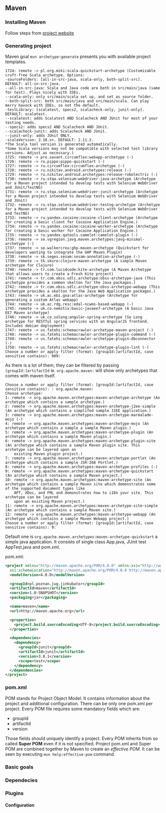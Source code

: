 ## Maven

### Installing Maven

Follow steps from [project website](https://maven.apache.org/install.html)

### Generating project

Maven goal `mvn archetype:generate` presents you with available project templates. 
```
1724: remote -> pl.org.miki:scala-quickstart-archetype (Customizable cruft-free Scala archetype. Options:
-sourceFolders: [all-in-src-java, scala-only, both-split-src]. DEFAULT: all-in-src-java.
--all-in-src-java: Scala and Java code are both in src/main/java (same for test). Plays nicely with IDEs.
--scala-only: only src/main/scala set up, and set as source folder.
--both-split-src: both src/main/java and src/main/scala. Can play merry havock with IDEs, so not the default.
-testLibrary: [scalatest, specs2, scalacheck-only, junit-only]. DEFAULT: scalatest.
--scalatest: adds Scalatest AND Scalacheck AND JUnit for most of your testing needs.
--specs2: adds specs2 AND Scalacheck AND JUnit.
--scalacheck-junit: adds Scalacheck AND JUnit.
--junit-only: adds JUnit ONLY.
-scalaVersion: 2.10.x+. DEFAULT: 2.11.2.
*The Scala tool version is generated automatically.
*Some Scala versions may not be compatible with selected test library versions. Adjust as necessary.)
1725: remote -> pro.savant.circumflex:webapp-archetype (-)
1726: remote -> ro.pippo:pippo-quickstart (-)
1727: remote -> ru.circumflex:circumflex-archetype (-)
1728: remote -> ru.nikitav.android.archetypes:release (-)
1729: remote -> ru.nikitav.android.archetypes:release-robolectric (-)
1730: remote -> ru.stqa.selenium:webdriver-java-archetype (Archetype for a Maven project intended to develop tests with Selenium WebDriver and JUnit/TestNG)
1731: remote -> ru.stqa.selenium:webdriver-junit-archetype (Archetype for a Maven project intended to develop tests with Selenium WebDriver and JUnit)
1732: remote -> ru.stqa.selenium:webdriver-testng-archetype (Archetype for a Maven project intended to develop tests with Selenium WebDriver and TestNG)
1733: remote -> ru.yandex.cocaine:cocaine-client-archetype (Archetype for creating a basic client for Cocaine Application Engine.)
1734: remote -> ru.yandex.cocaine:cocaine-worker-archetype (Archetype for creating a basic worker for Cocaine Application Engine.)
1735: remote -> ru.yandex.qatools.camelot:camelot-plugin (-)
1736: remote -> se.vgregion.javg.maven.archetypes:javg-minimal-archetype (-)
1737: remote -> se.walkercrou:ghp-maven-archetype (Quickstart for developers wanting to integrate the GHP Maven Plugin)
1738: remote -> sk.seges.sesam:sesam-annotation-archetype (-)
1739: remote -> tk.skuro:clojure-maven-archetype (A simple Maven archetype for Clojure)
1740: remote -> tr.com.lucidcode:kite-archetype (A Maven Archetype that allows users to create a Fresh Kite project)
1741: remote -> tr.com.obss.sdlc.archetype:obss-archetype-java (This archetype provides a common skelton for the Java packages.)
1742: remote -> tr.com.obss.sdlc.archetype:obss-archetype-webapp (This archetype provides a skelton for the Java Web Application packages.)
1743: remote -> uk.ac.ebi.gxa:atlas-archetype (Archetype for generating a custom Atlas webapp)
1744: remote -> uk.ac.rdg.resc:edal-ncwms-based-webapp (-)
1745: remote -> uk.co.nemstix:basic-javaee7-archetype (A basic Java EE7 Maven archetype)
1746: remote -> uk.co.solong:angular-spring-archetype (So Long archetype for RESTful spring services with an AngularJS frontend. Includes debian deployment)
1747: remote -> us.fatehi:schemacrawler-archetype-maven-project (-)
1748: remote -> us.fatehi:schemacrawler-archetype-plugin-command (-)
1749: remote -> us.fatehi:schemacrawler-archetype-plugin-dbconnector (-)
1750: remote -> us.fatehi:schemacrawler-archetype-plugin-lint (-)
Choose a number or apply filter (format: [groupId:]artifactId, case sensitive contains): 909:
```
As there is a lot of them, they can be filtered by passing `[groupId:]artifactId` ie. `org.apache.maven:` will show only archetypes that comes with maven itself. 
```
Choose a number or apply filter (format: [groupId:]artifactId, case sensitive contains): : org.apache.maven:
Choose archetype:
1: remote -> org.apache.maven.archetypes:maven-archetype-archetype (An archetype which contains a sample archetype.)
2: remote -> org.apache.maven.archetypes:maven-archetype-j2ee-simple (An archetype which contains a simplifed sample J2EE application.)
3: remote -> org.apache.maven.archetypes:maven-archetype-marmalade-mojo (-)
4: remote -> org.apache.maven.archetypes:maven-archetype-mojo (An archetype which contains a sample a sample Maven plugin.)
5: remote -> org.apache.maven.archetypes:maven-archetype-plugin (An archetype which contains a sample Maven plugin.)
6: remote -> org.apache.maven.archetypes:maven-archetype-plugin-site (An archetype which contains a sample Maven plugin site. This archetype can be layered upon an
    existing Maven plugin project.)
7: remote -> org.apache.maven.archetypes:maven-archetype-portlet (An archetype which contains a sample JSR-268 Portlet.)
8: remote -> org.apache.maven.archetypes:maven-archetype-profiles (-)
9: remote -> org.apache.maven.archetypes:maven-archetype-quickstart (An archetype which contains a sample Maven project.)
10: remote -> org.apache.maven.archetypes:maven-archetype-site (An archetype which contains a sample Maven site which demonstrates some of the supported document types like
    APT, XDoc, and FML and demonstrates how to i18n your site. This archetype can be layered
    upon an existing Maven project.)
11: remote -> org.apache.maven.archetypes:maven-archetype-site-simple (An archetype which contains a sample Maven site.)
12: remote -> org.apache.maven.archetypes:maven-archetype-webapp (An archetype which contains a sample Maven Webapp project.)
Choose a number or apply filter (format: [groupId:]artifactId, case sensitive contains): 9:
```
Default one is `org.apache.maven.archetypes:maven-archetype-quickstart` a simple java application. It consists of single class App.java, JUnit test AppTest.java and pom.xml.

pom.xml:
```xml
<project xmlns="http://maven.apache.org/POM/4.0.0" xmlns:xsi="http://www.w3.org/2001/XMLSchema-instance"
  xsi:schemaLocation="http://maven.apache.org/POM/4.0.0 http://maven.apache.org/xsd/maven-4.0.0.xsd">
  <modelVersion>4.0.0</modelVersion>

  <groupId>pl.poznan.jug.jinkubator</groupId>
  <artifactId>maven</artifactId>
  <version>1.0-SNAPSHOT</version>
  <packaging>jar</packaging>

  <name>maven</name>
  <url>http://maven.apache.org</url>

  <properties>
    <project.build.sourceEncoding>UTF-8</project.build.sourceEncoding>
  </properties>

  <dependencies>
    <dependency>
      <groupId>junit</groupId>
      <artifactId>junit</artifactId>
      <version>3.8.1</version>
      <scope>test</scope>
    </dependency>
  </dependencies>
</project>
```

### pom.xml
POM stands for Project Object Model. It contains information about the project and additional configuration. There can be only one pom.xml per project. Every POM file requires some mandatory fields which are:

* groupId
* artifactId
* version

Those fields should uniquely identify a project. Every POM inherits from so called **Super POM** even if it is not specified. Project pom.xml and Super POM are combined together by Maven to create an *effective POM*.
It can be seen by executing `mvn help:effective-pom` command. 

### Basic goals
 
### Dependecies

### Plugins

#### Configuration
